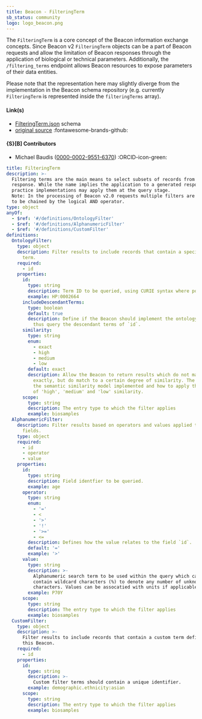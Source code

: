 ```yaml
---
title: Beacon - FilteringTerm
sb_status: community
logo: logo_beacon.png
---
```


The `FilteringTerm` is a core concept of the Beacon information exchange concepts.
Since Beacon v2 `FilteringTerm` objects can be a part of Beacon requests and allow
the limitation of Beacon responses through the application of biological or
technical parameters. Additionally, the `/filtering_terms` endpoint allows Beacon
resources to expose parameters of their data entities.

<!--more-->

Please note that the representation here may slightly diverge from the implementation
in the Beacon schema repository (e.g. currently `FilteringTerm` is represented
inside the `filteringTerms` array).

#### Link(s)

* [FilteringTerm.json](/schemas/json/Beacon/FilteringTerm.json) schema
* [original source](https://github.com/ga4gh-beacon/beacon-v2/tree/main/framework/src/requests) :fontawesome-brands-github:

#### {S}[B] Contributors

* Michael Baudis ([0000-0002-9551-6370](https://orcid.org/0000-0002-9551-6370)) :ORCID-icon-green:

<!--schema_block_start-->
```yaml
title: FilteringTerm
description: >-
  Filtering terms are the main means to select subsets of records from a Beacon
  response. While the name implies the application to a generated response, in
  practice implementations may apply them at the query stage.
  Note: In the processing of Beacon v2.0 requests multiple filters are assumed
  to be chained by the logical AND operator.
type: object
anyOf:
  - $ref: '#/definitions/OntologyFilter'
  - $ref: '#/definitions/AlphanumericFilter'
  - $ref: '#/definitions/CustomFilter'  
definitions:
  OntologyFilter:
    type: object
    description: Filter results to include records that contain a specific ontology
      term.
    required:
      - id
    properties:
      id:
        type: string
        description: Term ID to be queried, using CURIE syntax where possible.
        example: HP:0002664
      includeDescendantTerms:
        type: boolean
        default: true
        description: Define if the Beacon should implement the ontology hierarchy,
          thus query the descendant terms of `id`.
      similarity:
        type: string
        enum:
          - exact
          - high
          - medium
          - low
        default: exact
        description: Allow the Beacon to return results which do not match the filter
          exactly, but do match to a certain degree of similarity. The Beacon defines
          the semantic similarity model implemented and how to apply the thresholds
          of 'high', 'medium' and 'low' similarity.
      scope:
        type: string
        description: The entry type to which the filter applies
        example: biosamples
  AlphanumericFilter:
    description: Filter results based on operators and values applied to alphanumeric
      fields.
    type: object
    required:
      - id
      - operator
      - value
    properties:
      id:
        type: string
        description: Field identfier to be queried.
        example: age
      operator:
        type: string
        enum:
          - '='
          - <
          - '>'
          - '!'
          - '>='
          - <=
        description: Defines how the value relates to the field `id`.
        default: '='
        example: '>'
      value:
        type: string
        description: >-
          Alphanumeric search term to be used within the query which can
          contain wildcard characters (%) to denote any number of unknown
          characters. Values can be assocatied with units if applicable.
        example: P70Y
      scope:
        type: string
        description: The entry type to which the filter applies
        example: biosamples
  CustomFilter:
    type: object
    description: >-
      Filter results to include records that contain a custom term defined by
      this Beacon.
    required:
      - id
    properties:
      id:
        type: string
        description: >-
          Custom filter terms should contain a unique identifier.
        example: demographic.ethnicity:asian
      scope:
        type: string
        description: The entry type to which the filter applies
        example: biosamples
```
<!--schema_block_end-->
